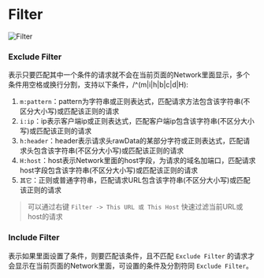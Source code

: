# Filter
![Filter](https://user-images.githubusercontent.com/11450939/49695998-2bbe3f80-fbde-11e8-8c3a-a491492f4d80.png)

### Exclude Filter
表示只要匹配其中一个条件的请求就不会在当前页面的Network里面显示，多个条件用空格或换行分割，支持以下条件，/^(m|i|h|b|c|d|H):

1. `m:pattern`：pattern为字符串或正则表达式，匹配请求方法包含该字符串(不区分大小写)或匹配该正则的请求
2. `i:ip`：ip表示客户端ip或正则表达式，匹配客户端ip包含该字符串(不区分大小写)或匹配该正则的请求
3. `h:header`：header表示请求头rawData的某部分字符或正则表达式，匹配请求头包含该字符串(不区分大小写)或匹配该正则的请求
4. `H:host`：host表示Network里面的host字段，为请求的域名加端口，匹配请求host字段包含该字符串(不区分大小写)或匹配该正则的请求
5. `其它`：正则或普通字符串，匹配请求URL包含该字符串(不区分大小写)或匹配该正则的请求

> 可以通过右键 `Filter -> This URL 或 This Host` 快速过滤当前URL或host的请求

### Include Filter
表示如果里面设置了条件，则要匹配该条件，且不匹配 `Exclude Filter` 的请求才会显示在当前页面的Network里面，可设置的条件及分割符同 `Exclude Filter`。
